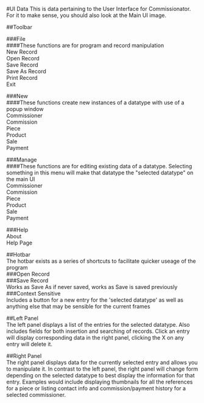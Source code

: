 #UI Data
This is data pertaining to the User Interface for Commissionator.  
For it to make sense, you should also look at the Main UI image.  
  
##Toolbar  
  
###File  
####These functions are for program and record manipulation  
New Record  
Open Record  
Save Record  
Save As Record  
Print Record  
Exit  
  
###New  
####These functions create new instances of a datatype with use of a popup window  
Commissioner  
Commission  
Piece  
Product  
Sale  
Payment  
  
###Manage  
####These functions are for editing existing data of a datatype. Selecting something in this menu will make that datatype the "selected datatype" on the main UI  
Commissioner  
Commission  
Piece  
Product  
Sale  
Payment  
  
###Help  
About  
Help Page  
  
##Hotbar  
The hotbar exists as a series of shortcuts to facilitate quicker useage of the program  
###Open Record  
###Save Record  
Works as Save As if never saved, works as Save is saved previously  
###Context Sensitive  
Includes a button for a new entry for the 'selected datatype' as well as anything else that may be sensible for the current frames  
  
##Left Panel  
The left panel displays a list of the entries for the selected datatype. Also includes fields for both insertion and searching of records. Click an entry will display corresponding data in the right panel, clicking the X on any entry will delete it.  
  
##Right Panel  
The right panel displays data for the currently selected entry and allows you to manipulate it. In contrast to the left panel, the right panel will change form depending on the selected datatype to best display the information for that entry. Examples would include displaying thumbnails for all the references for a piece or listing contact info and commission/payment history for a selected commissioner.  
